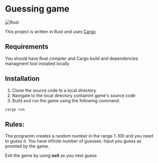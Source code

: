 # Guessing game

![Rust](https://img.shields.io/badge/Rust-Programming%20Language-black?logo=rust)

This project is written in Rust and uses [Cargo](https://doc.rust-lang.org/cargo/)

## Requirements
You should have Rust compiler and Cargo build and dependencies managment tool installed locally

## Installation
1. Clone the source code to a local directory
2. Navigate to the local directory containint game's source code
2. Build and run the game using the following command:
```bash
cargo run
```

## Rules:
The programm creates a random number in the range 1..100 and you need to guess it.
You have infinite number of guesses. 
Input you guess as promted by the game.

Exit the game by using **exit** as you next guess
